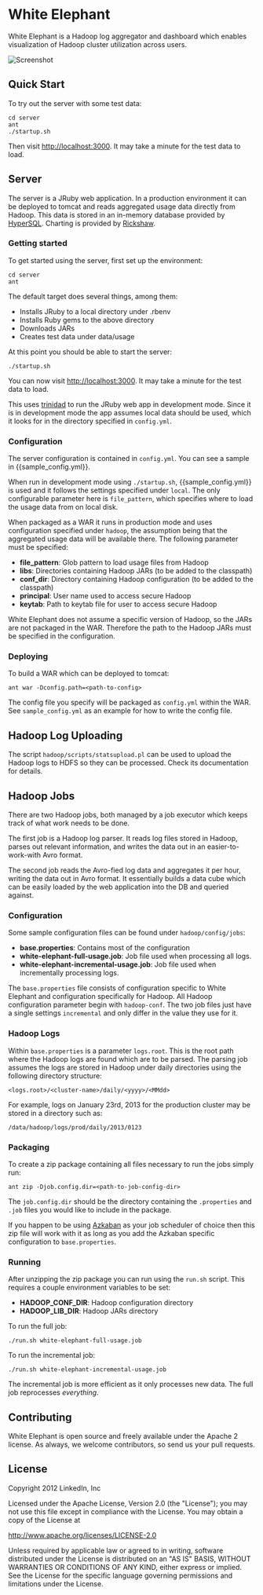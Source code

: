 # White Elephant

White Elephant is a Hadoop log aggregator and dashboard which enables 
visualization of Hadoop cluster utilization across users.

![Screenshot](https://github.com/linkedin/white-elephant/raw/master/server/screenshots/example.png)

## Quick Start

To try out the server with some test data:

    cd server
    ant
    ./startup.sh

Then visit [http://localhost:3000](http://localhost:3000).  It may take a minute for the test data
to load.

## Server

The server is a JRuby web application.  In a production environment it can be deployed to tomcat
and reads aggregated usage data directly from Hadoop.  This data is stored in an in-memory database
provided by [HyperSQL](http://hsqldb.org/).  Charting is provided by 
[Rickshaw](http://code.shutterstock.com/rickshaw/).

### Getting started

To get started using the server, first set up the environment:

    cd server
    ant

The default target does several things, among them:

* Installs JRuby to a local directory under .rbenv
* Installs Ruby gems to the above directory
* Downloads JARs
* Creates test data under data/usage

At this point you should be able to start the server:

    ./startup.sh

You can now visit [http://localhost:3000](http://localhost:3000).  It may take a minute for the test data
to load.

This uses [trinidad](https://github.com/trinidad/trinidad) to run the JRuby web app in development mode.
Since it is in development mode the app assumes local data should be used,
which it looks for in the directory specified in `config.yml`.

### Configuration

The server configuration is contained in `config.yml`.  You can see a sample in {{sample_config.yml}}.

When run in development mode using `./startup.sh`, {{sample_config.yml}} is used and it follows the
settings specified under `local`.  The only configurable parameter here is `file_pattern`, which specifies 
where to load the usage data from on local disk.

When packaged as a WAR it runs in production mode and uses configuration specified under `hadoop`, 
the assumption being that the aggregated usage data will be available there.  The following 
parameter must be specified:

* **file_pattern**: Glob pattern to load usage files from Hadoop
* **libs**: Directories containing Hadoop JARs (to be added to the classpath)
* **conf_dir**: Directory containing Hadoop configuration (to be added to the classpath)
* **principal**: User name used to access secure Hadoop
* **keytab**: Path to keytab file for user to access secure Hadoop

White Elephant does not assume a specific version of Hadoop, so the JARs are not packaged in the WAR.
Therefore the path to the Hadoop JARs must be specified in the configuration.

### Deploying

To build a WAR which can be deployed to tomcat:

    ant war -Dconfig.path=<path-to-config>

The config file you specify will be packaged as `config.yml` within the WAR.  See `sample_config.yml`
as an example for how to write the config file.

## Hadoop Log Uploading

The script `hadoop/scripts/statsupload.pl` can be used to upload the Hadoop logs to HDFS
so they can be processed.  Check its documentation for details.

## Hadoop Jobs

There are two Hadoop jobs, both managed by a job executor which keeps track of what
work needs to be done.

The first job is a Hadoop log parser.  It reads log files stored in Hadoop, parses out
relevant information, and writes the data out in an easier-to-work-with Avro format.

The second job reads the Avro-fied log data and aggregates it per hour, writing the data
out in Avro format.  It essentially builds a data cube which can be easily loaded by the
web application into the DB and queried against.

### Configuration

Some sample configuration files can be found under `hadoop/config/jobs`:

* **base.properties**: Contains most of the configuration
* **white-elephant-full-usage.job**: Job file used when processing all logs.
* **white-elephant-incremental-usage.job**: Job file used when incrementally processing logs.

The `base.properties` file consists of configuration specific to White Elephant and configuration
specifically for Hadoop.  All Hadoop configuration parameter begin with `hadoop-conf`.  The two
job files just have a single settings `incremental` and only differ in the value they use for it.

### Hadoop Logs

Within `base.properties` is a parameter `logs.root`.  This is the root path where the Hadoop logs
are found which are to be parsed.  The parsing job assumes the logs are stored in Hadoop under daily
directories using the following directory structure:

    <logs.root>/<cluster-name>/daily/<yyyy>/<MMdd>

For example, logs on January 23rd, 2013 for the production cluster may be stored in a directory
such as:

    /data/hadoop/logs/prod/daily/2013/0123

### Packaging

To create a zip package containing all files necessary to run the jobs simply run:

    ant zip -Djob.config.dir=<path-to-job-config-dir>

The `job.config.dir` should be the directory containing the `.properties` and `.job` files you would
like to include in the package.

If you happen to be using [Azkaban](http://data.linkedin.com/opensource/azkaban) as your job scheduler
of choice then this zip file will work with it as long as you add the Azkaban specific configuration 
to `base.properties`.

### Running

After unzipping the zip package you can run using the `run.sh` script.  This requires a couple environment 
variables to be set:

* **HADOOP_CONF_DIR**: Hadoop configuration directory
* **HADOOP_LIB_DIR**: Hadoop JARs directory

To run the full job:

    ./run.sh white-elephant-full-usage.job

To run the incremental job:

    ./run.sh white-elephant-incremental-usage.job

The incremental job is more efficient as it only processes new data.  The full job reprocesses
*everything*.

## Contributing

White Elephant is open source and freely available under the Apache 2 license.  As always, we
welcome contributors, so send us your pull requests.

## License

Copyright 2012 LinkedIn, Inc

Licensed under the Apache License, Version 2.0 (the "License");
you may not use this file except in compliance with the License.
You may obtain a copy of the License at

http://www.apache.org/licenses/LICENSE-2.0

Unless required by applicable law or agreed to in writing, software
distributed under the License is distributed on an "AS IS" BASIS,
WITHOUT WARRANTIES OR CONDITIONS OF ANY KIND, either express or implied.
See the License for the specific language governing permissions and
limitations under the License.
